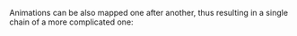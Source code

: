 Animations can be also mapped one after another, thus resulting in a single chain of a more complicated one: 
<snippet id='chaining-animations-code'/>